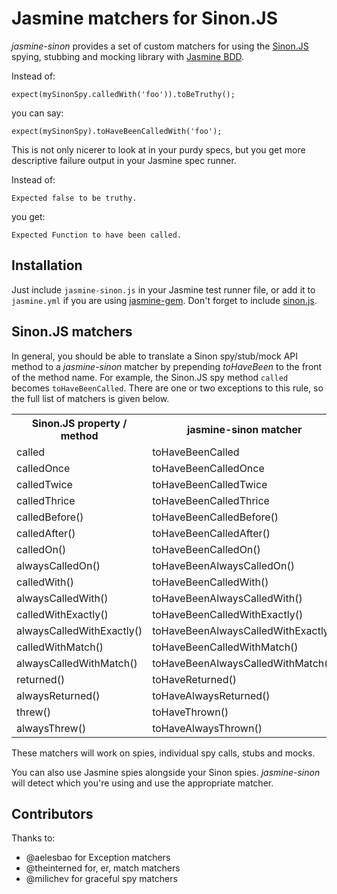 # Jasmine matchers for Sinon.JS

_jasmine-sinon_ provides a set of custom matchers for using the [Sinon.JS](http://sinonjs.org/) spying, stubbing and mocking library with [Jasmine BDD](http://pivotal.github.com/jasmine/).

Instead of:

    expect(mySinonSpy.calledWith('foo')).toBeTruthy();
    
you can say:

    expect(mySinonSpy).toHaveBeenCalledWith('foo');
    
This is not only nicerer to look at in your purdy specs, but you get more descriptive failure output in your Jasmine spec runner.

Instead of:

    Expected false to be truthy.
    
you get:

    Expected Function to have been called.

## Installation

Just include <code>jasmine-sinon.js</code> in your Jasmine test runner file, or add it to <code>jasmine.yml</code> if you are using [jasmine-gem](https://github.com/pivotal/jasmine-gem). Don't forget to include [sinon.js](https://github.com/cjohansen/Sinon.JS).

## Sinon.JS matchers

In general, you should be able to translate a Sinon spy/stub/mock API method to a _jasmine-sinon_ matcher by prepending _toHaveBeen_ to the front of the method name. For example, the Sinon.JS spy method <code>called</code> becomes <code>toHaveBeenCalled</code>. There are one or two exceptions to this rule, so the full list of matchers is given below.

<table>
    <tr>
        <th>Sinon.JS property / method</th>
        <th>jasmine-sinon matcher</th>
    </tr>
    <tr>
        <td>called</td>
        <td>toHaveBeenCalled</td>
    </tr>
    <tr>
        <td>calledOnce</td>
        <td>toHaveBeenCalledOnce</td>
    </tr>
    <tr>
        <td>calledTwice</td>
        <td>toHaveBeenCalledTwice</td>
    </tr>
    <tr>
        <td>calledThrice</td>
        <td>toHaveBeenCalledThrice</td>
    </tr>
    <tr>
        <td>calledBefore()</td>
        <td>toHaveBeenCalledBefore()</td>
    </tr>
    <tr>
        <td>calledAfter()</td>
        <td>toHaveBeenCalledAfter()</td>
    </tr>
    <tr>
        <td>calledOn()</td>
        <td>toHaveBeenCalledOn()</td>
    </tr>
    <tr>
        <td>alwaysCalledOn()</td>
        <td>toHaveBeenAlwaysCalledOn()</td>
    </tr>
    <tr>
        <td>calledWith()</td>
        <td>toHaveBeenCalledWith()</td>
    </tr>
    <tr>
        <td>alwaysCalledWith()</td>
        <td>toHaveBeenAlwaysCalledWith()</td>
    </tr>
    <tr>
        <td>calledWithExactly()</td>
        <td>toHaveBeenCalledWithExactly()</td>
    </tr>
    <tr>
        <td>alwaysCalledWithExactly()</td>
        <td>toHaveBeenAlwaysCalledWithExactly()</td>
    </tr>
    <tr>
        <td>calledWithMatch()</td>
        <td>toHaveBeenCalledWithMatch()</td>
    </tr>
    <tr>
        <td>alwaysCalledWithMatch()</td>
        <td>toHaveBeenAlwaysCalledWithMatch()</td>
    </tr>
    <tr>
        <td>returned()</td>
        <td>toHaveReturned()</td>
    </tr>
    <tr>
        <td>alwaysReturned()</td>
        <td>toHaveAlwaysReturned()</td>
    </tr>
    <tr>
        <td>threw()</td>
        <td>toHaveThrown()</td>
    </tr>
    <tr>
        <td>alwaysThrew()</td>
        <td>toHaveAlwaysThrown()</td>
    </tr>
</table>

These matchers will work on spies, individual spy calls, stubs and mocks.

You can also use Jasmine spies alongside your Sinon spies. _jasmine-sinon_ will detect which you're using and use the appropriate matcher.

## Contributors

Thanks to:

* @aelesbao for Exception matchers
* @theinterned for, er, match matchers
* @milichev for graceful spy matchers
